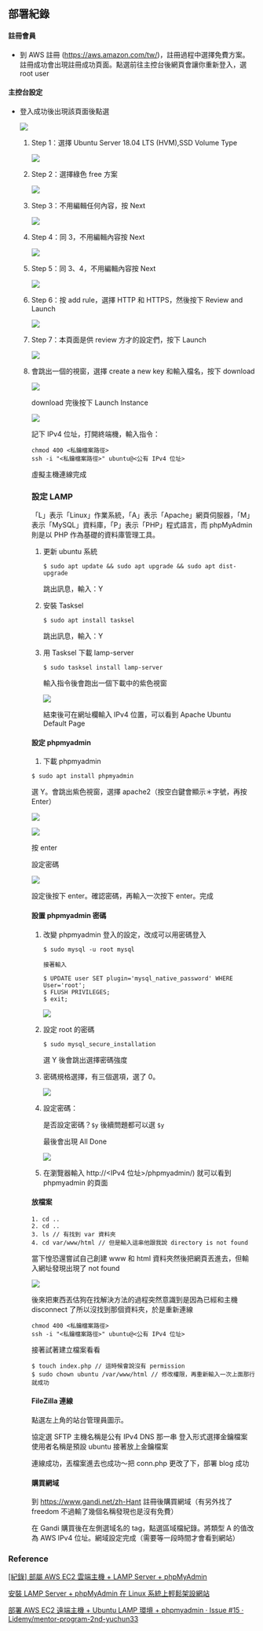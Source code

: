 ## 部署紀錄

#### 註冊會員

- 到 AWS 註冊 (https://aws.amazon.com/tw/)，註冊過程中選擇免費方案。註冊成功會出現註冊成功頁面。點選前往主控台後網頁會讓你重新登入，選 root user

#### 主控台設定

- 登入成功後出現該頁面後點選

  ![](https://github.com/lea6121/img-storage/blob/main/img/_2021-07-13_9.57.15.png?raw=true)

  1. Step 1：選擇 Ubuntu Server 18.04 LTS (HVM),SSD Volume Type

     ![](https://github.com/lea6121/img-storage/blob/main/img/_2021-07-13_9.51.30.png?raw=true)

  2. Step 2：選擇綠色 free 方案

     ![](https://github.com/lea6121/img-storage/blob/main/img/_2021-07-13_10.02.01.png?raw=true)

  3. Step 3：不用編輯任何內容，按 Next

     ![](https://github.com/lea6121/img-storage/blob/main/img/_2021-07-13_10.04.24.png?raw=true)

  4. Step 4：同 3，不用編輯內容按 Next

     ![](https://github.com/lea6121/img-storage/blob/main/img/_2021-07-13_10.07.11.png?raw=true)

  5. Step 5：同 3、4，不用編輯內容按 Next

     ![](https://github.com/lea6121/img-storage/blob/main/img/_2021-07-13_10.09.38.png?raw=true)

  6. Step 6：按 add rule，選擇 HTTP 和 HTTPS，然後按下 Review and Launch

     ![](https://github.com/lea6121/img-storage/blob/main/img/_2021-07-13_10.11.42.png?raw=true)

  7. Step 7：本頁面是供 review 方才的設定們，按下 Launch

     ![](https://github.com/lea6121/img-storage/blob/main/img/_2021-07-13_10.16.11.png?raw=true)

  8. 會跳出一個的視窗，選擇 create a new key 和輸入檔名，按下 download

     ![](https://github.com/lea6121/img-storage/blob/main/img/_2021-07-13_10.19.11.png?raw=true)

     download 完後按下 Launch Instance

     ![](https://github.com/lea6121/img-storage/blob/main/img/_2021-07-13_10.22.27.png?raw=true)

     記下 IPv4 位址，打開終端機，輸入指令：

     ```
     chmod 400 <私鑰檔案路徑>
     ssh -i "<私鑰檔案路徑>" ubuntu@<公有 IPv4 位址>
     ```

     虛擬主機連線完成

     ### 設定 LAMP

     「L」表示「Linux」作業系統，「A」表示「Apache」網頁伺服器，「M」表示「MySQL」資料庫，「P」表示「PHP」程式語言，而 phpMyAdmin 則是以 PHP 作為基礎的資料庫管理工具。

     1. 更新 ubuntu 系統

        ```
        $ sudo apt update && sudo apt upgrade && sudo apt dist-upgrade
        ```

        跳出訊息，輸入：Y

     2. 安裝 Tasksel

        ```
        $ sudo apt install tasksel
        ```

        跳出訊息，輸入：Y

     3. 用 Tasksel 下載 lamp-server

        ```
        $ sudo tasksel install lamp-server
        ```

        輸入指令後會跑出一個下載中的紫色視窗

        ![](https://github.com/lea6121/img-storage/blob/main/img/_2021-07-13_10.50.20.png?raw=true)

        結束後可在網址欄輸入 IPv4 位置，可以看到 Apache Ubuntu Default Page

     #### 設定 phpmyadmin

     1. 下載 phpmyadmin

     ```
     $ sudo apt install phpmyadmin
     ```

     選 Y。會跳出紫色視窗，選擇 apache2（按空白鍵會顯示＊字號，再按 Enter）

     ![](https://github.com/lea6121/img-storage/blob/main/img/_2021-07-13_10.57.20.png?raw=true)

     ![](https://github.com/lea6121/img-storage/blob/main/img/_2021-07-13_10.58.44.png?raw=true)

     按 enter

     設定密碼

     ![](https://github.com/lea6121/img-storage/blob/main/img/_2021-07-13_11.02.02.png?raw=true)

     設定後按下 enter。確認密碼，再輸入一次按下 enter。完成

     #### 設置 phpmyadmin 密碼

     1. 改變 phpmyadmin 登入的設定，改成可以用密碼登入

        ```
        $ sudo mysql -u root mysql

        接著輸入

        $ UPDATE user SET plugin='mysql_native_password' WHERE User='root';
        $ FLUSH PRIVILEGES;
        $ exit;
        ```

        ![](https://github.com/lea6121/img-storage/blob/main/img/_2021-07-13_11.11.28.png?raw=true)

     2. 設定 root 的密碼

        ```
        $ sudo mysql_secure_installation
        ```

        選 Y 後會跳出選擇密碼強度

     3. 密碼規格選擇，有三個選項，選了 0。

        ![](https://github.com/lea6121/img-storage/blob/main/img/_2021-07-13_11.11.28.png?raw=true)

     4. 設定密碼：

        是否設定密碼？`$y`
        後續問題都可以選 `$y`

        最後會出現 All Done

        ![](https://github.com/lea6121/img-storage/blob/main/img/_2021-07-13_11.07.34.png?raw=true)

     5. 在瀏覽器輸入 http://<IPv4 位址>/phpmyadmin/) 就可以看到 phpmyadmin 的頁面

     #### 放檔案

     ```
     1. cd ..
     2. cd ..
     3. ls // 有找到 var 資料夾
     4. cd var/www/html // 但是輸入這串他跟我說 directory is not found
     ```

     當下惶恐還嘗試自己創建 www 和 html 資料夾然後把網頁丟進去，但輸入網址發現出現了 not found

     ![](https://github.com/lea6121/img-storage/blob/main/img/_2021-07-13_3.23.22.png?raw=true)

     後來把東西丟估狗在找解決方法的過程突然意識到是因為已經和主機 disconnect 了所以沒找到那個資料夾，於是重新連線

     ```
     chmod 400 <私鑰檔案路徑>
     ssh -i "<私鑰檔案路徑>" ubuntu@<公有 IPv4 位址>
     ```

     接著試著建立檔案看看

     ```
     $ touch index.php // 這時候會說沒有 permission
     $ sudo chown ubuntu /var/www/html // 修改權限，再重新輸入一次上面那行就成功
     ```

     #### FileZilla 連線

     點選左上角的站台管理員圖示。

     協定選 SFTP
     主機名稱是公有 IPv4 DNS 那一串
     登入形式選擇金鑰檔案
     使用者名稱是預設 ubuntu
     接著放上金鑰檔案

     連線成功，丟檔案進去也成功～把 conn.php 更改了下，部署 blog 成功

     #### 購買網域

     到 https://www.gandi.net/zh-Hant 註冊後購買網域（有另外找了 freedom 不過輸了幾個名稱發現也是沒有免費）

     在 Gandi 購買後在左側選域名的 tag，點選區域檔紀錄。將類型 A 的值改為 AWS IPv4 位址。網域設定完成（需要等一段時間才會看到網站）

### Reference

[[紀錄] 部屬 AWS EC2 雲端主機 + LAMP Server + phpMyAdmin](https://mtr04-note.coderbridge.io/2020/09/15/-%E7%B4%80%E9%8C%84-%08-%E9%83%A8%E5%B1%AC-aws-ec2-%E9%9B%B2%E7%AB%AF%E4%B8%BB%E6%A9%9F-/)

[安裝 LAMP Server + phpMyAdmin 在 Linux 系統上輕鬆架設網站](https://magiclen.org/lamp/)

[部署 AWS EC2 遠端主機 + Ubuntu LAMP 環境 + phpmyadmin · Issue #15 · Lidemy/mentor-program-2nd-yuchun33](https://github.com/Lidemy/mentor-program-2nd-yuchun33/issues/15)
